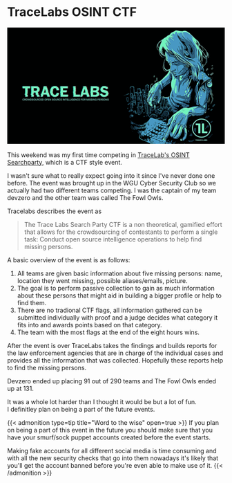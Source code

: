 # TraceLabs OSINT CTF


<div style="text-align:center"><a href="https://tracelabs.org"><img src="tracelabs.png"></a></div>

This weekend was my first time competing in [TraceLab's OSINT Searchparty](https://www.tracelabs.org/initiatives/search-party), which is a CTF style event.  

I wasn't sure what to really expect going into it since I've never done one before.
The event was brought up in the WGU Cyber Security Club so we actually had two different teams competing.
I was the captain of my team devzero and the other team was called The Fowl Owls.


Tracelabs describes the event as 
>The Trace Labs Search Party CTF is a non theoretical, gamified effort that allows for the crowdsourcing of contestants to perform a single task: 
>Conduct open source intelligence operations to help find missing persons.

A basic overview of the event is as follows:

1. All teams are given basic information about five missing persons: name, location they went missing, possible aliases/emails, picture.
2. The goal is to perform passive collection to gain as much information about these persons that might aid in building a bigger profile or help to find them.
3. There are no tradional CTF flags, all information gathered can be submitted individually with proof and a judge decides what category it fits into and awards points based on that category.
4. The team with the most flags at the end of the eight hours wins.

After the event is over TraceLabs takes the findings and builds reports for the law enforcement agencies that are in charge of the individual cases and provides
all the information that was collected. Hopefully these reports help to find the missing persons.

Devzero ended up placing 91 out of 290 teams and The Fowl Owls ended up at 131.

It was a whole lot harder than I thought it would be but a lot of fun.  
I definitley plan on being a part of the future events.

{{< admonition type=tip title="Word to the wise" open=true >}}
If you plan on being a part of this event in the future you should make sure that you have your smurf/sock puppet accounts created before the event starts.

Making fake accounts for all different social media is time consuming and with all the new security checks that go into them nowadays it's likely that you'll get the account banned
before you're even able to make use of it.
{{< /admonition >}}


